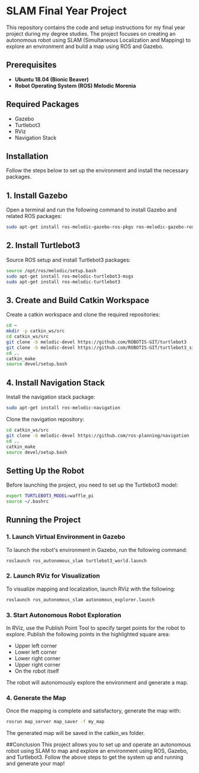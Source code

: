 # SLAM Final Year Project
This repository contains the code and setup instructions for my final year project during my degree studies. The project focuses on creating an autonomous robot using SLAM (Simultaneous Localization and Mapping) to explore an environment and build a map using ROS and Gazebo.

## Prerequisites
- **Ubuntu 18.04 (Bionic Beaver)**
- **Robot Operating System (ROS) Melodic Morenia**

## Required Packages
- Gazebo
- Turtlebot3
- RViz
- Navigation Stack

## Installation
Follow the steps below to set up the environment and install the necessary packages.

## 1. Install Gazebo
Open a terminal and run the following command to install Gazebo and related ROS packages:

```bash
sudo apt-get install ros-melodic-gazebo-ros-pkgs ros-melodic-gazebo-ros-control
```

## 2. Install Turtlebot3
Source ROS setup and install Turtlebot3 packages:

```bash
source /opt/ros/melodic/setup.bash
sudo apt-get install ros-melodic-turtlebot3-msgs
sudo apt-get install ros-melodic-turtlebot3
```

## 3. Create and Build Catkin Workspace
Create a catkin workspace and clone the required repositories:

```bash
cd ~
mkdir -p catkin_ws/src
cd catkin_ws/src
git clone -b melodic-devel https://github.com/ROBOTIS-GIT/turtlebot3
git clone -b melodic-devel https://github.com/ROBOTIS-GIT/turtlebot3_simulations
cd ..
catkin_make
source devel/setup.bash
```

## 4. Install Navigation Stack
Install the navigation stack package:

```bash
sudo apt-get install ros-melodic-navigation
```
Clone the navigation repository:

```bash
cd catkin_ws/src
git clone -b melodic-devel https://github.com/ros-planning/navigation
cd ..
catkin_make
source devel/setup.bash
```
## Setting Up the Robot
Before launching the project, you need to set up the Turtlebot3 model:

```bash
export TURTLEBOT3_MODEL=waffle_pi
source ~/.bashrc
```
## Running the Project
### 1. Launch Virtual Environment in Gazebo
To launch the robot's environment in Gazebo, run the following command:

```bash
roslaunch ros_autonomous_slam turtlebot3_world.launch
```
### 2. Launch RViz for Visualization
To visualize mapping and localization, launch RViz with the following:

```bash
roslaunch ros_autonomous_slam autonomous_explorer.launch
```
### 3. Start Autonomous Robot Exploration
In RViz, use the Publish Point Tool to specify target points for the robot to explore. Publish the following points in the highlighted square area:

* Upper left corner
* Lower left corner
* Lower right corner
* Upper right corner
* On the robot itself

The robot will autonomously explore the environment and generate a map.

### 4. Generate the Map
Once the mapping is complete and satisfactory, generate the map with:

```bash
rosrun map_server map_saver -f my_map
```
The generated map will be saved in the catkin_ws folder.

##Conclusion
This project allows you to set up and operate an autonomous robot using SLAM to map and explore an environment using ROS, Gazebo, and Turtlebot3. Follow the above steps to get the system up and running and generate your map!

